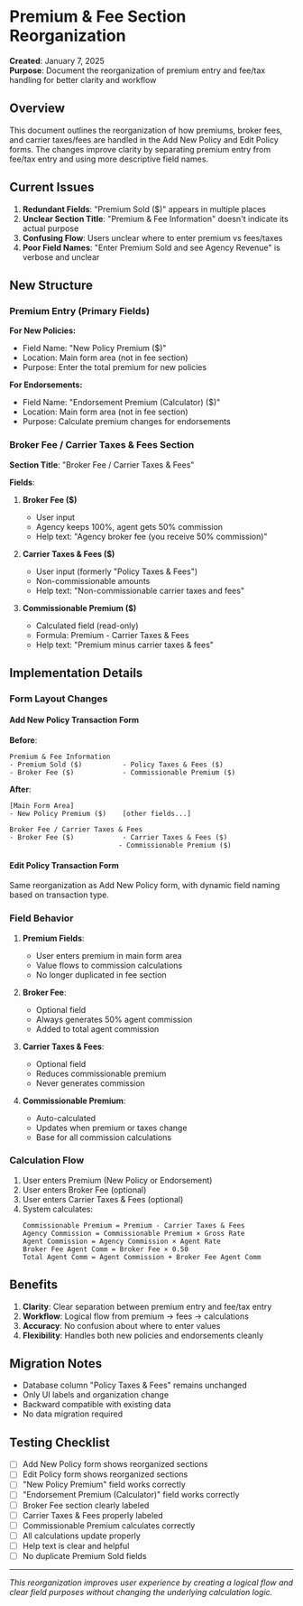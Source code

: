 # Premium & Fee Section Reorganization

**Created**: January 7, 2025  
**Purpose**: Document the reorganization of premium entry and fee/tax handling for better clarity and workflow

## Overview

This document outlines the reorganization of how premiums, broker fees, and carrier taxes/fees are handled in the Add New Policy and Edit Policy forms. The changes improve clarity by separating premium entry from fee/tax entry and using more descriptive field names.

## Current Issues

1. **Redundant Fields**: "Premium Sold ($)" appears in multiple places
2. **Unclear Section Title**: "Premium & Fee Information" doesn't indicate its actual purpose
3. **Confusing Flow**: Users unclear where to enter premium vs fees/taxes
4. **Poor Field Names**: "Enter Premium Sold and see Agency Revenue" is verbose and unclear

## New Structure

### Premium Entry (Primary Fields)

**For New Policies:**
- Field Name: "New Policy Premium ($)"
- Location: Main form area (not in fee section)
- Purpose: Enter the total premium for new policies

**For Endorsements:**
- Field Name: "Endorsement Premium (Calculator) ($)"
- Location: Main form area (not in fee section)
- Purpose: Calculate premium changes for endorsements

### Broker Fee / Carrier Taxes & Fees Section

**Section Title**: "Broker Fee / Carrier Taxes & Fees"

**Fields**:
1. **Broker Fee ($)**
   - User input
   - Agency keeps 100%, agent gets 50% commission
   - Help text: "Agency broker fee (you receive 50% commission)"

2. **Carrier Taxes & Fees ($)**
   - User input (formerly "Policy Taxes & Fees")
   - Non-commissionable amounts
   - Help text: "Non-commissionable carrier taxes and fees"

3. **Commissionable Premium ($)**
   - Calculated field (read-only)
   - Formula: Premium - Carrier Taxes & Fees
   - Help text: "Premium minus carrier taxes & fees"

## Implementation Details

### Form Layout Changes

#### Add New Policy Transaction Form

**Before**:
```
Premium & Fee Information
- Premium Sold ($)          - Policy Taxes & Fees ($)
- Broker Fee ($)            - Commissionable Premium ($)
```

**After**:
```
[Main Form Area]
- New Policy Premium ($)    [other fields...]

Broker Fee / Carrier Taxes & Fees
- Broker Fee ($)            - Carrier Taxes & Fees ($)
                           - Commissionable Premium ($)
```

#### Edit Policy Transaction Form

Same reorganization as Add New Policy form, with dynamic field naming based on transaction type.

### Field Behavior

1. **Premium Fields**:
   - User enters premium in main form area
   - Value flows to commission calculations
   - No longer duplicated in fee section

2. **Broker Fee**:
   - Optional field
   - Always generates 50% agent commission
   - Added to total agent commission

3. **Carrier Taxes & Fees**:
   - Optional field
   - Reduces commissionable premium
   - Never generates commission

4. **Commissionable Premium**:
   - Auto-calculated
   - Updates when premium or taxes change
   - Base for all commission calculations

### Calculation Flow

1. User enters Premium (New Policy or Endorsement)
2. User enters Broker Fee (optional)
3. User enters Carrier Taxes & Fees (optional)
4. System calculates:
   ```
   Commissionable Premium = Premium - Carrier Taxes & Fees
   Agency Commission = Commissionable Premium × Gross Rate
   Agent Commission = Agency Commission × Agent Rate
   Broker Fee Agent Comm = Broker Fee × 0.50
   Total Agent Comm = Agent Commission + Broker Fee Agent Comm
   ```

## Benefits

1. **Clarity**: Clear separation between premium entry and fee/tax entry
2. **Workflow**: Logical flow from premium → fees → calculations
3. **Accuracy**: No confusion about where to enter values
4. **Flexibility**: Handles both new policies and endorsements cleanly

## Migration Notes

- Database column "Policy Taxes & Fees" remains unchanged
- Only UI labels and organization change
- Backward compatible with existing data
- No data migration required

## Testing Checklist

- [ ] Add New Policy form shows reorganized sections
- [ ] Edit Policy form shows reorganized sections
- [ ] "New Policy Premium" field works correctly
- [ ] "Endorsement Premium (Calculator)" field works correctly
- [ ] Broker Fee section clearly labeled
- [ ] Carrier Taxes & Fees properly labeled
- [ ] Commissionable Premium calculates correctly
- [ ] All calculations update properly
- [ ] Help text is clear and helpful
- [ ] No duplicate Premium Sold fields

---

*This reorganization improves user experience by creating a logical flow and clear field purposes without changing the underlying calculation logic.*